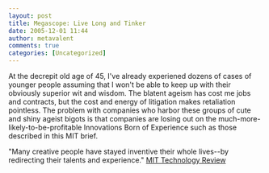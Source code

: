 ```yaml
---
layout: post
title: Megascope: Live Long and Tinker
date: 2005-12-01 11:44
author: metavalent
comments: true
categories: [Uncategorized]
---
```

<a href="http://www.technologyreview.com/BizTech/wtr_14840,295,p1.html"><img src="http://awebcamdarkly.com/images/tr.logo.gif" border="0" alt="" /></a>At the decrepit old age of 45, I've already experiened dozens of cases of younger people assuming that I won't be able to keep up with their obviously superior wit and wisdom.  The blatent ageism has cost me jobs and contracts, but the cost and energy of litigation makes retaliation pointless.  The problem with companies who harbor these groups of cute and shiny ageist bigots is that companies are losing out on the much-more-likely-to-be-profitable Innovations Born of Experience such as those described in this MIT brief.

"Many creative people have stayed inventive their whole lives--by redirecting their talents and experience."  <a href="http://www.technologyreview.com/BizTech/wtr_14840,295,p1.html">MIT Technology Review</a>
